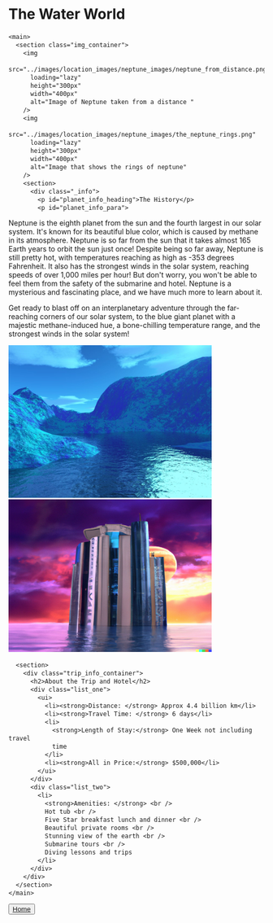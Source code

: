   <!--layout: page
title: "Locations"
permalink: [/URL-PATH](https://evanm07.github.io/The_Space_Station/locations/neptune)
title:false
-->
  <link rel="stylesheet" type="text/css" href="../css/style.scss" />
  <link rel="stylesheet" type="text/css" href="../css/location.css" />

  <body>
    <h1>The Water World</h1>

    <main>
      <section class="img_container">
        <img
          src="../images/location_images/neptune_images/neptune_from_distance.png"
          loading="lazy"
          height="300px"
          width="400px"
          alt="Image of Neptune taken from a distance "
        />
        <img
          src="../images/location_images/neptune_images/the_neptune_rings.png"
          loading="lazy"
          height="300px"
          width="400px"
          alt="Image that shows the rings of neptune"
        />
        <section>
          <div class="_info">
            <p id="planet_info_heading">The History</p>
            <p id="planet_info_para">

Neptune is the eighth planet from the sun and the fourth largest in our solar system. It's known for its beautiful blue color, which is caused by methane in its atmosphere. Neptune is so far from the sun that it takes almost 165 Earth years to orbit the sun just once! Despite being so far away, Neptune is still pretty hot, with temperatures reaching as high as -353 degrees Fahrenheit. It also has the strongest winds in the solar system, reaching speeds of over 1,000 miles per hour! But don't worry, you won't be able to feel them from the safety of the submarine and hotel. Neptune is a mysterious and fascinating place, and we have much more to learn about it.
</p>
<p id="final_planet_info_para">
Get ready to blast off on an interplanetary adventure through the far-reaching corners of our solar system, to the blue giant planet with a majestic methane-induced hue, a bone-chilling temperature range, and the strongest winds in the solar system! </p>
</div>
</section>
<img
          src="../images/location_images/neptune_images/surface_of_neptune.png"
          loading="lazy"
          height="300px"
          width="400px"
          alt="Image of the surface of Neptune"
        />
<img
          src="../images/location_images/neptune_images/hotel_on_neptune.png"
          loading="lazy"
          height="300px"
          width="400px"
          alt=" Hotel on the surface of Neptune "
        />
</section>

      <section>
        <div class="trip_info_container">
          <h2>About the Trip and Hotel</h2>
          <div class="list_one">
            <ui>
              <li><strong>Distance: </strong> Approx 4.4 billion km</li>
              <li><strong>Travel Time: </strong> 6 days</li>
              <li>
                <strong>Length of Stay:</strong> One Week not including travel
                time
              </li>
              <li><strong>All in Price:</strong> $500,000</li>
            </ui>
          </div>
          <div class="list_two">
            <li>
              <strong>Amenities: </strong> <br />
              Hot tub <br />
              Five Star breakfast lunch and dinner <br />
              Beautiful private rooms <br />
              Stunning view of the earth <br />
              Submarine tours <br />
              Diving lessons and trips
            </li>
          </div>
        </div>
      </section>
    </main>

  <button id="home_btn">
    <a href="https://evanm02.github.io/The_Space_Station/"> 
    Home </a> 
  </button>
  
  </body>

  <!--</body>-->

